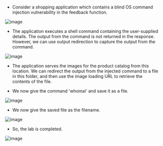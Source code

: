 - Consider a shopping application which contains a blind OS command injection vulnerability in the feedback function. 

![image](https://github.com/Akhilkj123/Portswigger/assets/65653010/20e310b3-c96d-4f89-b9ef-4d2bd45b9ddb)

- The application executes a shell command containing the user-supplied details. The output from the command is not returned in the response. However, we can use output redirection to capture the output from the command.

![image](https://github.com/Akhilkj123/Portswigger/assets/65653010/6c63a2ac-df38-4e07-b406-05e0b6f01e7d)

- The application serves the images for the product catalog from this location. We can redirect the output from the injected command to a file in this folder, and then use the image loading URL to retrieve the contents of the file. 


- We now give the command 'whomai' and save it as a file.

![image](https://github.com/Akhilkj123/Portswigger/assets/65653010/02dc34b0-6f06-4539-89f2-65b8922046d9)


- We now give the saved file as the filename.

![image](https://github.com/Akhilkj123/Portswigger/assets/65653010/2cb23d0c-f535-4fe6-a3ca-e4899c91fc1f)

- So, the lab is completed.

![image](https://github.com/Akhilkj123/Portswigger/assets/65653010/77fbd629-0df7-49c7-af10-ab83e876c3f9)

